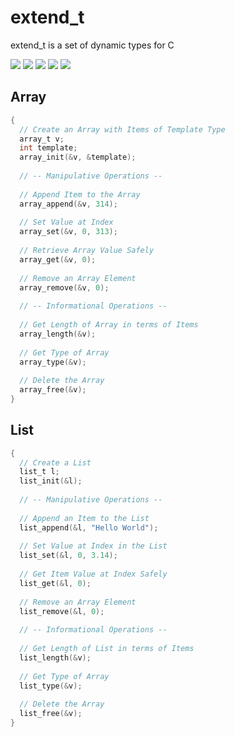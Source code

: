 # extend_t
extend_t is a set of dynamic types for C

![](https://travis-ci.com/keiranrowan/extend_t.svg?branch=master) ![](https://img.shields.io/codacy/grade/24147cd349c8416497d29a92cd65975b) ![](https://img.shields.io/github/license/keiranrowan/extend_t) ![](https://img.shields.io/github/languages/code-size/keiranrowan/extend_t) ![](https://img.shields.io/github/languages/top/keiranrowan/extend_t)

## Array

```C
{
  // Create an Array with Items of Template Type
  array_t v;
  int template;
  array_init(&v, &template);
  
  // -- Manipulative Operations --
  
  // Append Item to the Array
  array_append(&v, 314);
  
  // Set Value at Index
  array_set(&v, 0, 313);
  
  // Retrieve Array Value Safely
  array_get(&v, 0);
  
  // Remove an Array Element
  array_remove(&v, 0);
  
  // -- Informational Operations --
  
  // Get Length of Array in terms of Items
  array_length(&v);
  
  // Get Type of Array
  array_type(&v);
  
  // Delete the Array
  array_free(&v);
}
```

## List

```C
{
  // Create a List
  list_t l;
  list_init(&l);
  
  // -- Manipulative Operations --
  
  // Append an Item to the List
  list_append(&l, "Hello World");
  
  // Set Value at Index in the List
  list_set(&l, 0, 3.14);
  
  // Get Item Value at Index Safely
  list_get(&l, 0);
  
  // Remove an Array Element
  list_remove(&l, 0);
  
  // -- Informational Operations --
  
  // Get Length of List in terms of Items
  list_length(&v);
  
  // Get Type of Array
  list_type(&v);
  
  // Delete the Array
  list_free(&v);
}
```
